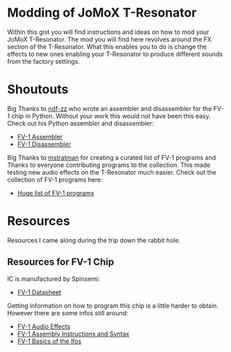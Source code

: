 # Modding of JoMoX T-Resonator
Within this gist you will find instructions and ideas on how to mod your JoMoX T-Resonator.
The mod you will find here revolves around the FX section of the T-Resonator. What this enables
you to do is change the effects to new ones enabling your T-Resonator to produce different sounds
from the factory settings.

# Shoutouts
Big Thanks to <a href="https://github.com/ndf-zz/">ndf-zz</a> who wrote an assembler and disassembler
for the FV-1 chip in Python. Without your work this would not have been this easy. Check out his Python
assembler and disassembler:
- <a href="https://github.com/ndf-zz/asfv1">FV-1 Assembler</a>
- <a href="https://github.com/ndf-zz/disfv1">FV-1 Disassembler</a>

Big Thanks to <a href="https://github.com/mstratman">mstratman</a> for creating a curated list of FV-1
programs and Thanks to everyone contributing programs to the collection. This made testing new audio
effects on the T-Resonator much easier. Check out the collection of FV-1 programs here:
- <a href="https://mstratman.github.io/fv1-programs/">Huge list of FV-1 programs</a>

# Resources
Resources I came along during the trip down the rabbit hole.

## Resources for FV-1 Chip
IC is manufactured by Spinsemi:
- <a href="https://www.uk-electronic.de/PDF/FV-1.pdf">FV-1 Datasheet</a>

Getting information on how to program this chip is a little harder to obtain. However there
are some infos still around:
- <a href="https://xenvn.com/threads/spin-fv-1-audio-effects.125">FV-1 Audio Effects</a>
- <a href="https://xenvn.com/threads/spin-fv-1-instructions-and-syntax.122/">FV-1 Assembly Instructions and Syntax</a>
- <a href="https://xenvn.com/threads/basics-of-the-lfos-in-the-spin-fv-1.123/">FV-1 Basics of the lfos</a>
